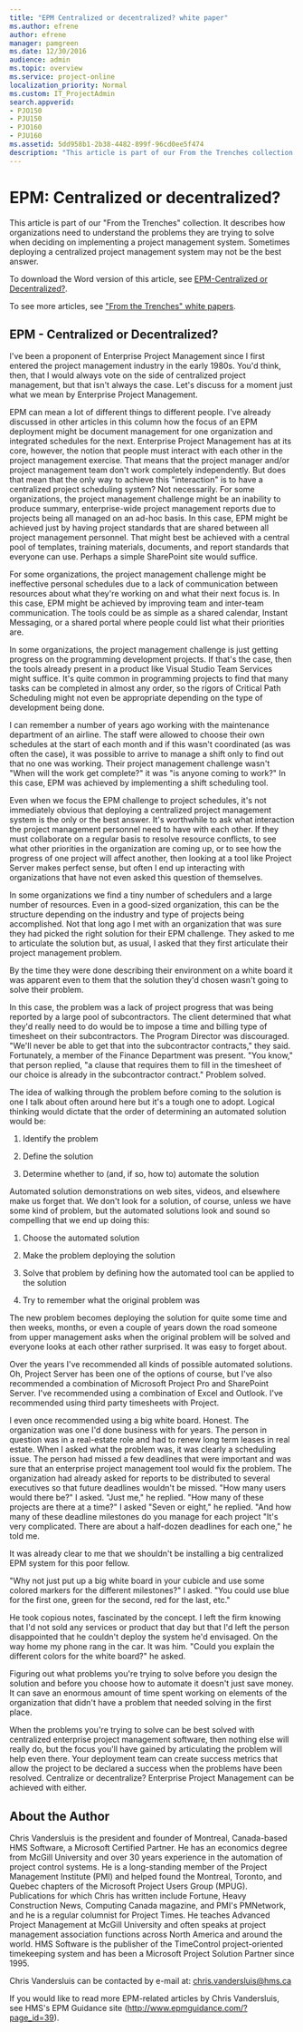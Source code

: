 ```yaml
---
title: "EPM Centralized or decentralized? white paper"
ms.author: efrene
author: efrene
manager: pamgreen
ms.date: 12/30/2016
audience: admin
ms.topic: overview
ms.service: project-online
localization_priority: Normal
ms.custom: IT_ProjectAdmin
search.appverid:
- PJO150
- PJU150
- PJO160
- PJU160
ms.assetid: 5dd958b1-2b38-4482-899f-96cd0ee5f474
description: "This article is part of our From the Trenches collection. It describes how organizations need to understand the problems they are trying to solve when deciding on implementing a project management system. Sometimes deploying a centralized project management system may not be the best answer."
---
```


# EPM: Centralized or decentralized?

This article is part of our "From the Trenches" collection. It describes how organizations need to understand the problems they are trying to solve when deciding on implementing a project management system. Sometimes deploying a centralized project management system may not be the best answer. 
  
To download the Word version of this article, see [EPM-Centralized or Decentralized?](https://go.microsoft.com/fwlink/?LinkId=207890).
  
To see more articles, see ["From the Trenches" white papers](https://support.office.com/article/faec6b1a-c217-4c79-b8c4-0514f402106b).
  
## EPM - Centralized or Decentralized?

I've been a proponent of Enterprise Project Management since I first entered the project management industry in the early 1980s. You'd think, then, that I would always vote on the side of centralized project management, but that isn't always the case. Let's discuss for a moment just what we mean by Enterprise Project Management. 
  
EPM can mean a lot of different things to different people. I've already discussed in other articles in this column how the focus of an EPM deployment might be document management for one organization and integrated schedules for the next. Enterprise Project Management has at its core, however, the notion that people must interact with each other in the project management exercise. That means that the project manager and/or project management team don't work completely independently. But does that mean that the only way to achieve this "interaction" is to have a centralized project scheduling system? Not necessarily. For some organizations, the project management challenge might be an inability to produce summary, enterprise-wide project management reports due to projects being all managed on an ad-hoc basis. In this case, EPM might be achieved just by having project standards that are shared between all project management personnel. That might best be achieved with a central pool of templates, training materials, documents, and report standards that everyone can use. Perhaps a simple SharePoint site would suffice.
  
For some organizations, the project management challenge might be ineffective personal schedules due to a lack of communication between resources about what they're working on and what their next focus is. In this case, EPM might be achieved by improving team and inter-team communication. The tools could be as simple as a shared calendar, Instant Messaging, or a shared portal where people could list what their priorities are.
  
In some organizations, the project management challenge is just getting progress on the programming development projects. If that's the case, then the tools already present in a product like Visual Studio Team Services might suffice. It's quite common in programming projects to find that many tasks can be completed in almost any order, so the rigors of Critical Path Scheduling might not even be appropriate depending on the type of development being done.
  
 I can remember a number of years ago working with the maintenance department of an airline. The staff were allowed to choose their own schedules at the start of each month and if this wasn't coordinated (as was often the case), it was possible to arrive to manage a shift only to find out that no one was working. Their project management challenge wasn't "When will the work get complete?" it was "is anyone coming to work?" In this case, EPM was achieved by implementing a shift scheduling tool. 
  
Even when we focus the EPM challenge to project schedules, it's not immediately obvious that deploying a centralized project management system is the only or the best answer. It's worthwhile to ask what interaction the project management personnel need to have with each other. If they must collaborate on a regular basis to resolve resource conflicts, to see what other priorities in the organization are coming up, or to see how the progress of one project will affect another, then looking at a tool like Project Server makes perfect sense, but often I end up interacting with organizations that have not even asked this question of themselves. 
  
In some organizations we find a tiny number of schedulers and a large number of resources. Even in a good-sized organization, this can be the structure depending on the industry and type of projects being accomplished. Not that long ago I met with an organization that was sure they had picked the right solution for their EPM challenge. They asked to me to articulate the solution but, as usual, I asked that they first articulate their project management problem. 
  
By the time they were done describing their environment on a white board it was apparent even to them that the solution they'd chosen wasn't going to solve their problem. 
  
In this case, the problem was a lack of project progress that was being reported by a large pool of subcontractors. The client determined that what they'd really need to do would be to impose a time and billing type of timesheet on their subcontractors. The Program Director was discouraged. "We'll never be able to get that into the subcontractor contracts," they said. Fortunately, a member of the Finance Department was present. "You know," that person replied, "a clause that requires them to fill in the timesheet of our choice is already in the subcontractor contract." Problem solved.
  
The idea of walking through the problem before coming to the solution is one I talk about often around here but it's a tough one to adopt. Logical thinking would dictate that the order of determining an automated solution would be:
  
1. Identify the problem
    
2. Define the solution
    
3. Determine whether to (and, if so, how to) automate the solution
    
Automated solution demonstrations on web sites, videos, and elsewhere make us forget that. We don't look for a solution, of course, unless we have some kind of problem, but the automated solutions look and sound so compelling that we end up doing this:
  
1. Choose the automated solution
    
2. Make the problem deploying the solution
    
3. Solve that problem by defining how the automated tool can be applied to the solution
    
4. Try to remember what the original problem was
    
The new problem becomes deploying the solution for quite some time and then weeks, months, or even a couple of years down the road someone from upper management asks when the original problem will be solved and everyone looks at each other rather surprised. It was easy to forget about. 
  
Over the years I've recommended all kinds of possible automated solutions. Oh, Project Server has been one of the options of course, but I've also recommended a combination of Microsoft Project Pro and SharePoint Server. I've recommended using a combination of Excel and Outlook. I've recommended using third party timesheets with Project. 
  
I even once recommended using a big white board. Honest. The organization was one I'd done business with for years. The person in question was in a real-estate role and had to renew long term leases in real estate. When I asked what the problem was, it was clearly a scheduling issue. The person had missed a few deadlines that were important and was sure that an enterprise project management tool would fix the problem. The organization had already asked for reports to be distributed to several executives so that future deadlines wouldn't be missed. "How many users would there be?" I asked. "Just me," he replied. "How many of these projects are there at a time?" I asked "Seven or eight," he replied. "And how many of these deadline milestones do you manage for each project "It's very complicated. There are about a half-dozen deadlines for each one," he told me.
  
It was already clear to me that we shouldn't be installing a big centralized EPM system for this poor fellow. 
  
"Why not just put up a big white board in your cubicle and use some colored markers for the different milestones?" I asked. "You could use blue for the first one, green for the second, red for the last, etc."
  
He took copious notes, fascinated by the concept. I left the firm knowing that I'd not sold any services or product that day but that I'd left the person disappointed that he couldn't deploy the system he'd envisaged. On the way home my phone rang in the car. It was him. "Could you explain the different colors for the white board?" he asked. 
  
Figuring out what problems you're trying to solve before you design the solution and before you choose how to automate it doesn't just save money. It can save an enormous amount of time spent working on elements of the organization that didn't have a problem that needed solving in the first place. 
  
 When the problems you're trying to solve can be best solved with centralized enterprise project management software, then nothing else will really do, but the focus you'll have gained by articulating the problem will help even there. Your deployment team can create success metrics that allow the project to be declared a success when the problems have been resolved. Centralize or decentralize? Enterprise Project Management can be achieved with either. 
  
## About the Author

Chris Vandersluis is the president and founder of Montreal, Canada-based HMS Software, a Microsoft Certified Partner. He has an economics degree from McGill University and over 30 years experience in the automation of project control systems. He is a long-standing member of the Project Management Institute (PMI) and helped found the Montreal, Toronto, and Quebec chapters of the Microsoft Project Users Group (MPUG). Publications for which Chris has written include Fortune, Heavy Construction News, Computing Canada magazine, and PMI's PMNetwork, and he is a regular columnist for Project Times. He teaches Advanced Project Management at McGill University and often speaks at project management association functions across North America and around the world. HMS Software is the publisher of the TimeControl project-oriented timekeeping system and has been a Microsoft Project Solution Partner since 1995. 
  
Chris Vandersluis can be contacted by e-mail at: chris.vandersluis@hms.ca
  
If you would like to read more EPM-related articles by Chris Vandersluis, see HMS's EPM Guidance site (http://www.epmguidance.com/?page_id=39).
  

